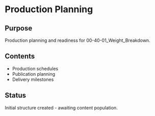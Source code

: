 # Production Planning

## Purpose
Production planning and readiness for 00-40-01_Weight_Breakdown.

## Contents
- Production schedules
- Publication planning
- Delivery milestones

## Status
Initial structure created - awaiting content population.

